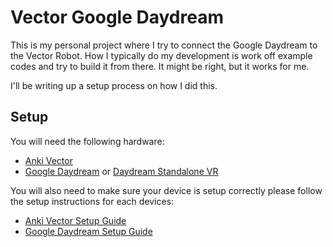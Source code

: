 # Vector Google Daydream

This is my personal project where I try to connect the Google Daydream to the Vector Robot. How I typically do my development is work off example codes and try to build it from there. It might be right, but it works for me. 

I'll be writing up a setup process on how I did this. 

## Setup 

You will need the following hardware:
- [Anki Vector](https://www.anki.com/en-us/vector)
- [Google Daydream](https://vr.google.com/daydream/) or [Daydream Standalone VR](https://vr.google.com/daydream/standalonevr/)

You will also need to make sure your device is setup correctly please follow the setup instructions for each devices:
- [Anki Vector Setup Guide](https://developer.anki.com/vector/docs/index.html)
- [Google Daydream Setup Guide](https://unity3d.com/partners/google/daydream)